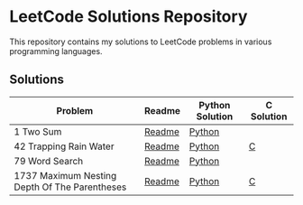 # LeetCode Solutions Repository

This repository contains my solutions to LeetCode problems in various programming languages.

## Solutions

| Problem | Readme | Python Solution | C Solution |
| ------- | ------ | --------------- | ---------- |
| 1 Two Sum | [Readme](1-two-sum/README.md) | [Python](1-two-sum/two-sum.py) |  |
| 42 Trapping Rain Water | [Readme](42-trapping-rain-water/README.md) | [Python](42-trapping-rain-water/trapping-rain-water.py) | [C](42-trapping-rain-water/trapping-rain-water.c) |
| 79 Word Search | [Readme](79-word-search/README.md) | [Python](79-word-search/word-search.py) |  |
| 1737 Maximum Nesting Depth Of The Parentheses | [Readme](1737-maximum-nesting-depth-of-the-parentheses/README.md) | [Python](1737-maximum-nesting-depth-of-the-parentheses/maximum-nesting-depth-of-the-parentheses.py) | [C](1737-maximum-nesting-depth-of-the-parentheses/maximum-nesting-depth-of-the-parentheses.c) |
